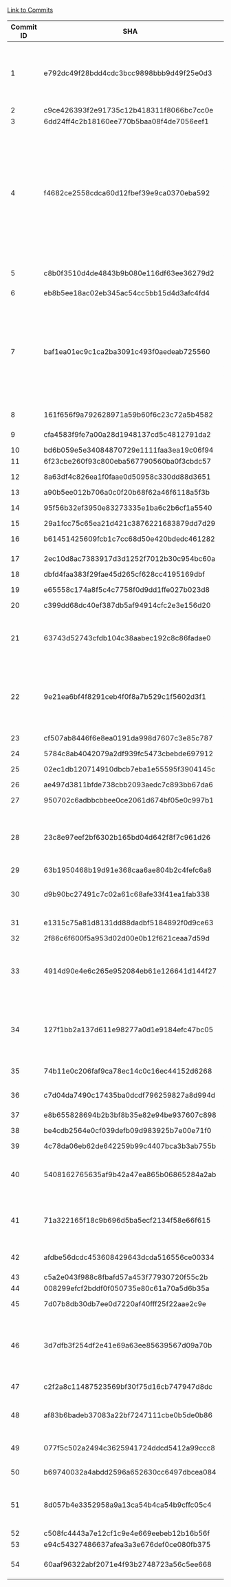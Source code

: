 [Link to Commits](https://github.com/junit-team/junit4/compare/r4.11...r4.12)

| Commit ID | SHA                                                        | Type of Change                                                               | MC_CG_Precision     | MC_CG_Recall | MC_CG_F-Measure |
|-----------|------------------------------------------------------------|------------------------------------------------------------------------------|---------------------|--------------|-----------------|
| 1         | e792dc49f28bdd4cdc3bcc9898bbb9d49f25e0d3                   | DM, CNF, CM, AC, APC, AFC, CNC                                               | 0.774               | 0.534        | 0.632           |
| 2         | c9ce426393f2e91735c12b418311f8066bc7cc0e                   | DC                                                                           | 0.774               | 0.534        | 0.632           |
| 3         | 6dd24ff4c2b18160ee770b5baa08f4de7056eef1                   | DC                                                                           | 0.774               | 0.534        | 0.632           |
| 4         | f4682ce2558cdca60d12fbef39e9ca0370eba592                   | DC, CPC, CM, AM, AFC, DM, DF, AF, AC, APC, DAF, CNM, DAM, CRM, CPM, CNF, AFF | 0.784               | 0.538        | 0.638           |
| 5         | c8b0f3510d4de4843b9b080e116df63ee36279d2                   | CM, CRM, CPM                                                                 | 0.784               | 0.538        | 0.638           |
| 6         | eb8b5ee18ac02eb345ac54cc5bb15d4d3afc4fd4                   | CM                                                                           | 0.784               | 0.544        | 0.642           |
| 7         | baf1ea01ec9c1ca2ba3091c493f0aedeab725560                   | DC, CM, CRM, CPM, CPC, DF, AF, DM, AC, AM, APC, DAF, CNM, DAM,               | 0.785               | 0.545        | 0.643           |
| 8         | 161f656f9a792628971a59b60f6c23c72a5b4582                   | CM, AC, AM                                                                   | 0.785               | 0.545        | 0.643           |
| 9         | cfa4583f9fe7a00a28d1948137cd5c4812791da2                   | DPC, CM                                                                      | 0.786               | 0.556        | 0.651           |
| 10        | bd6b059e5e34084870729e1111faa3ea19c06f94                   | CM, AM                                                                       | 0.787               | 0.557        | 0.652           |
| 11        | 6f23cbe260f93c800eba567790560ba0f3cbdc57                   | AFF                                                                          | 0.787               | 0.557        | 0.652           |
| 12        | 8a63df4c826ea1f0faae0d50958c330dd88d3651                   | CNPM, CM                                                                     | 0.777               | 0.577        | 0.662           |
| 13        | a90b5ee012b706a0c0f20b68f62a46f6118a5f3b                   | DF, CM                                                                       | 0.776               | 0.577        | 0.662           |
| 14        | 95f56b32ef3950e83273335e1ba6c2b6cf1a5540                   | AC, AM, CM                                                                   | 0.776               | 0.58         | 0.664           |
| 15        | 29a1fcc75c65ea21d421c3876221683879dd7d29                   | DPC                                                                          | 0.776               | 0.58         | 0.664           |
| 16        | b61451425609fcb1c7cc68d50e420bdedc461282                   | CNF, CM                                                                      | 0.777               | 0.585        | 0.667           |
| 17        | 2ec10d8ac7383917d3d1252f7012b30c954bc60a                   | CM, DM                                                                       | 0.777               | 0.585        | 0.667           |
| 18        | dbfd4faa383f29fae45d265cf628cc4195169dbf                   | CM                                                                           | 0.778               | 0.591        | 0.672           |
| 19        | e65558c174a8f5c4c7758f0d9dd1ffe027b023d8                   | CM, AC, AM                                                                   | 0.777               | 0.591        | 0.671           |
| 20        | c399dd68dc40ef387db5af94914cfc2e3e156d20                   | CM, AM                                                                       | 0.777               | 0.59         | 0.671           |
| 21        | 63743d52743cfdb104c38aabec192c8c86fadae0                   | DC, AF, CRM, CM, CPM, AM, DM, AC                                             | 0.796               | 0.602        | 0.685           |
| 22        | 9e21ea6bf4f8291ceb4f0f8a7b529c1f5602d3f1                   | AF, DF, AM, CM, APC, AC, AFF, DC                                             | 0.799               | 0.606        | 0.69            |
| 23        | cf507ab8446f6e8ea0191da998d7607c3e85c787                   | CM, AM, AC                                                                   | 0.803               | 0.609        | 0.693           |
| 24        | 5784c8ab4042079a2df939fc5473cbebde697912                   | CM                                                                           | 0.803               | 0.609        | 0.693           |
| 25        | 02ec1db120714910dbcb7eba1e55595f3904145c                   | CM, AM, AC                                                                   | 0.807               | 0.615        | 0.698           |
| 26        | ae497d3811bfde738cbb2093aedc7c893bb67da6                   | CNM                                                                          | 0.806               | 0.615        | 0.698           |
| 27        | 950702c6adbbcbbee0ce2061d674bf05e0c997b1                   | AC, AM, CM                                                                   | 0.807               | 0.616        | 0.698           |
| 28        | 23c8e97eef2bf6302b165bd04d642f8f7c961d26                   | CNF, CM, DM, IAF, CPM, AM, AF                                                | 0.809               | 0.619        | 0.701           |
| 29        | 63b1950468b19d91e368caa6ae804b2c4fefc6a8                   | DC                                                                           | 0.808               | 0.643        | 0.716           |
| 30        | d9b90bc27491c7c02a61c68afe33f41ea1fab338                   | DC, AC, AM, CNC, CM                                                          | 0.812               | 0.729        | 0.768           |
| 31        | e1315c75a81d8131dd88dadbf5184892f0d9ce63                   | CM, AM, AC                                                                   | 0.815               | 0.732        | 0.771           |
| 32        | 2f86c6f600f5a953d02d00e0b12f621ceaa7d59d                   | AM, CM                                                                       | 0.815               | 0.732        | 0.771           |
| 33        | 4914d90e4e6c265e952084eb61e126641d144f27                   | CPC, AAbC, AF, DM, CM, AM, AC, DC                                            | 0.847               | 0.731        | 0.785           |
| 34        | 127f1bb2a137d611e98277a0d1e9184efc47bc05                   | CPM, AF, AM, AFF, DAM, CM, (CRM, CNM)*                                       | 0.854               | 0.732        | 0.788           |
| 35        | 74b11e0c206faf9ca78ec14c0c16ec44152d6268                   | CNF, CM                                                                      | 0.854               | 0.732        | 0.788           |
| 36        | c7d04da7490c17435ba0dcdf796259827a8d994d                   | AC, CM, AM, AF                                                               | 0.857               | 0.731        | 0.789           |
| 37        | e8b655828694b2b3bf8b35e82e94be937607c898                   | AF, CM                                                                       | 0.857               | 0.731        | 0.789           |
| 38        | be4cdb2564e0cf039defb09d983925b7e00e71f0                   | CM, AF, AM                                                                   | 0.857               | 0.731        | 0.789           |
| 39        | 4c78da06eb62de642259b99c4407bca3b3ab755b                   | CM, AM                                                                       | 0.856               | 0.732        | 0.789           |
| 40        | 5408162765635af9b42a47ea865b06865284a2ab                   | AM, DM, CPM, DAM, AC, CM                                                     | 0.86                | 0.736        | 0.793           |
| 41        | 71a322165f18c9b696d5ba5ecf2134f58e66f615                   | CTF, CNF, CPM, CM, AC, AM                                                    | 0.859               | 0.735        | 0.793           |
| 42        | afdbe56dcdc453608429643dcda516556ce00334                   | CM, CNM, AM                                                                  | 0.859               | 0.735        | 0.793           |
| 43        | c5a2e043f988c8fbafd57a453f77930720f55c2b                   | CM                                                                           | 0.858               | 0.736        | 0.792           |
| 44        | 008299efcf2bddf0f050735e80c61a70a5d6b35a                   | AM, AF                                                                       | 0.858               | 0.736        | 0.793           |
| 45        | 7d07b8db30db7ee0d7220af40fff25f22aae2c9e                   | AC, AM, AF                                                                   | 0.856               | 0.736        | 0.792           |
| 46        | 3d7dfb3f254df2e41e69a63ee85639567d09a70b                   | AM, CPM, CM, AC, AF, CRM, CNM, DAM                                           | 0.86                | 0.739        | 0.795           |
| 47        | c2f2a8c11487523569bf30f75d16cb747947d8dc                   | CNF, CM                                                                      | 0.881               | 0.739        | 0.804           |
| 48        | af83b6badeb37083a22bf7247111cbe0b5de0b86                   | CM, CNPM, CTF, CPM                                                           | 0.882               | 0.739        | 0.804           |
| 49        | 077f5c502a2494c3625941724ddcd5412a99ccc8                   | AM, CM, AC, AF                                                               | 0.884               | 0.743        | 0.807           |
| 50        | b69740032a4abdd2596a652630cc6497dbcea084                   | CM, AC, AM                                                                   | 0.886               | 0.742        | 0.808           |
| 51        | 8d057b4e3352958a9a13ca54b4ca54b9cffc05c4                   | CRM, CM, DPC, AC, AM, AF                                                     | 0.887               | 0.745        | 0.81            |
| 52        | c508fc4443a7e12cf1c9e4e669eebeb12b16b56f                   | AM                                                                           | 0.888               | 0.745        | 0.81            |
| 53        | e94c54327486637afea3a3e676def0ce080fb375                   | DAbM                                                                         | 0.888               | 0.745        | 0.81            |
| 54        | 60aaf96322abf2071e4f93b2748723a56c5ee668                   | CRM, CPM, CM                                                                 | 0.887               | 0.746        | 0.811           |
